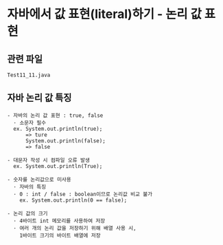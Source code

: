 # 자바에서 값 표현(literal)하기 - 논리 값 표현

## 관련 파일

```
Test11_11.java
```

## 자바 논리 값 특징 

```
- 자바의 논리 값 표현 : true, false
  · 소문자 필수
  ex. System.out.println(true);
      => ture
      System.out.println(false);
      => false

- 대문자 작성 시 컴파일 오류 발생
  ex. System.out.println(True);

- 숫자를 논리값으로 미사용
  · 자바의 특징
  · 0 : int / false : boolean이므로 논리값 비교 불가
    ex. System.out.println(0 == false);
    
- 논리 값의 크기
  · 4바이트 int 메모리를 사용하여 저장
  · 여러 개의 논리 값을 저장하기 위해 배열 사용 시,
    1바이트 크기의 바이트 배열에 저장
```